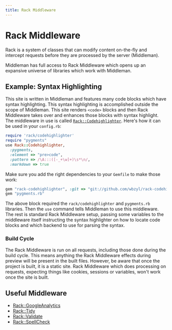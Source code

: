 ```yaml
---
title: Rack Middleware
---
```


# Rack Middleware

Rack is a system of classes that can modify content on-the-fly and intercept requests before they are processed by the server (Middleman).

Middleman has full access to Rack Middleware which opens up an expansive universe of libraries which work with Middleman.

## Example: Syntax Highlighting

This site is written in Middleman and features many code blocks which have syntax highlighting. This syntax highlighting is accomplished outside the scope of Middleman. This site renders `<code>` blocks and then Rack Middleware takes over and enhances those blocks with syntax highlight. The middleware in use is called [`Rack::Codehighlighter`](https://github.com/wbzyl/rack-codehighlighter). Here's how it can be used in your `config.rb`:

``` ruby
require 'rack/codehighlighter'
require "pygments"
use Rack::Codehighlighter, 
  :pygments,
  :element => "pre>code",
  :pattern => /\A:::([-_+\w]+)\s*\n/,
  :markdown => true
```

Make sure you add the right dependencies to your `Gemfile` to make those work:

``` ruby
gem "rack-codehighlighter", :git => "git://github.com/wbzyl/rack-codehighlighter.git"
gem "pygments.rb"
```

The above block required the `rack/codehighlighter` and `pygments.rb` libraries. Then the `use` command tells Middleman to use this middleware. The rest is standard Rack Middleware setup, passing some variables to the middleware itself instructing the syntax highlighter on how to locate code blocks and which backend to use for parsing the syntax.

### Build Cycle

The Rack Middleware is run on all requests, including those done during the build cycle. This means anything the Rack Middleware effects during preview will be present in the built files. However, be aware that once the project is built, it is a static site. Rack Middleware which does processing on requests, expecting things like cookies, sessions or variables, won't work once the site is built.

## Useful Middleware

* [Rack::GoogleAnalytics]
* [Rack::Tidy]
* [Rack::Validate]
* [Rack::SpellCheck]

[Rack::GoogleAnalytics]: https://github.com/ambethia/rack-google_analytics
[Rack::Tidy]: https://github.com/rbialek/rack-tidy
[Rack::Validate]: https://gist.github.com/235715
[Rack::SpellCheck]: https://gist.github.com/235097
